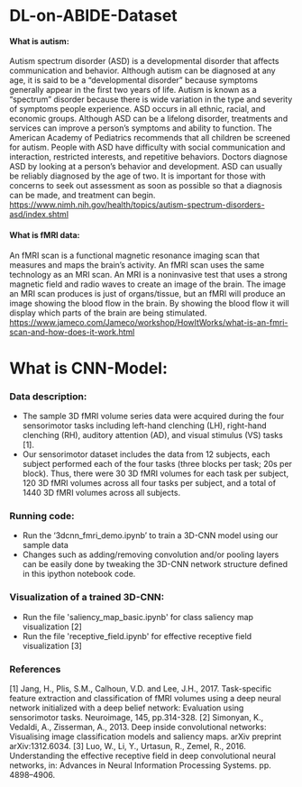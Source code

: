 # DL-on-ABIDE-Dataset

#### What is autism:
Autism spectrum disorder (ASD) is a developmental disorder that affects communication and behavior. Although autism can be diagnosed at any age, it is said to be a “developmental disorder” because symptoms generally appear in the first two years of life. 
Autism is known as a “spectrum” disorder because there is wide variation in the type and severity of symptoms people experience. ASD occurs in all ethnic, racial, and economic groups. Although ASD can be a lifelong disorder, treatments and services can improve a person’s symptoms and ability to function. The American Academy of Pediatrics recommends that all children be screened for autism. 
People with ASD have difficulty with social communication and interaction, restricted interests, and repetitive behaviors. 
Doctors diagnose ASD by looking at a person’s behavior and development. ASD can usually be reliably diagnosed by the age of two. It is important for those with concerns to seek out assessment as soon as possible so that a diagnosis can be made, and treatment can begin.  
https://www.nimh.nih.gov/health/topics/autism-spectrum-disorders-asd/index.shtml


#### What is fMRI data:
An fMRI scan is a functional magnetic resonance imaging scan that measures and maps the brain’s activity. An fMRI scan uses the same technology as an MRI scan. An MRI is a noninvasive test that uses a strong magnetic field and radio waves to create an image of the brain. The image an MRI scan produces is just of organs/tissue, but an fMRI will produce an image showing the blood flow in the brain. By showing the blood flow it will display which parts of the brain are being stimulated. <br>
https://www.jameco.com/Jameco/workshop/HowItWorks/what-is-an-fmri-scan-and-how-does-it-work.html



# What is CNN-Model:
### Data description:
* The sample 3D fMRI volume series data were acquired during the four sensorimotor tasks including left-hand clenching (LH), right-hand clenching (RH), auditory attention (AD), and visual stimulus (VS) tasks [1].
* Our sensorimotor dataset includes the data from 12 subjects, each subject performed each of the four tasks (three blocks per task; 20s per block). Thus, there were 30 3D fMRI volumes for each task per subject, 120 3D fMRI volumes across all four tasks per subject, and a total of 1440 3D fMRI volumes across all subjects.


### Running code: 
* Run the ‘3dcnn_fmri_demo.ipynb’ to train a 3D-CNN model using our sample data
* Changes such as adding/removing convolution and/or pooling layers can be easily done by tweaking the 3D-CNN network structure defined in this ipython notebook code.

### Visualization of a trained 3D-CNN:
* Run the file 'saliency_map_basic.ipynb' for class saliency map visualization [2]
* Run the file 'receptive_field.ipynb' for effective receptive field visualization [3]


### References
[1] Jang, H., Plis, S.M., Calhoun, V.D. and Lee, J.H., 2017. Task-specific feature extraction and classification of fMRI volumes using a deep neural network initialized with a deep belief network: Evaluation using sensorimotor tasks. Neuroimage, 145, pp.314-328.
[2] Simonyan, K., Vedaldi, A., Zisserman, A., 2013. Deep inside convolutional networks: Visualising image classification models and saliency maps. arXiv preprint arXiv:1312.6034.
[3] Luo, W., Li, Y., Urtasun, R., Zemel, R., 2016. Understanding the effective receptive field in deep convolutional neural networks, in: Advances in Neural Information Processing Systems. pp. 4898–4906.
